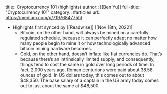 title:: Cryptocurrency 101 (highlights)
author:: [[Ben Yu]]
full-title:: "Cryptocurrency 101"
category:: #articles
url:: https://medium.com/p/7197684775fd

- Highlights first synced by [[Readwise]] [[Nov 18th, 2022]]
	- Bitcoin, on the other hand, will always be mined on a carefully regulated schedule, because it can perfectly adapt no matter how many people begin to mine it or how technologically advanced bitcoin mining hardware becomes.
	- Gold, on the other hand, doesn’t inflate like fiat currencies do. That’s because there’s an intrinsically limited supply, and consequently, things tend to cost the same in gold over long periods of time. In fact, 2,000 years ago, Roman centurions were paid about 38.58 ounces of gold. In US dollars today, this comes out to about $48,350. The base salary of a captain in the US army today comes out to just about the same at $48,500.